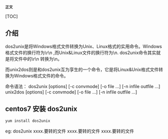**`正文`**

[TOC]

## 介绍
dos2unix是将Windows格式文件转换为Unix、Linux格式的实用命令。Windows格式文件的换行符为\r\n ,而Unix&Linux文件的换行符为\n. dos2unix命令其实就是将文件中的\r\n 转换为\n。

而unix2dos则是和dos2unix互为孪生的一个命令，它是将Linux&Unix格式文件转换为Windows格式文件的命令。

命令语法：
dos2unix [options] [-c convmode] [-o file ...] [-n infile outfile ...]
unix2dos [options] [-c convmode] [-o file ...] [-n infile outfile ...]

## centos7 安装 dos2unix
```java
yum install dos2unix
```

eg: dos2unix   xxxx.要转的文件     xxxx.要转的文件    xxxx.要转的文件 